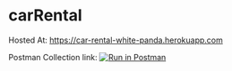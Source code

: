 # carRental
Hosted At: https://car-rental-white-panda.herokuapp.com

Postman Collection link: [![Run in Postman](https://run.pstmn.io/button.svg)](https://app.getpostman.com/run-collection/0434d94a2b278f50cbb3)


